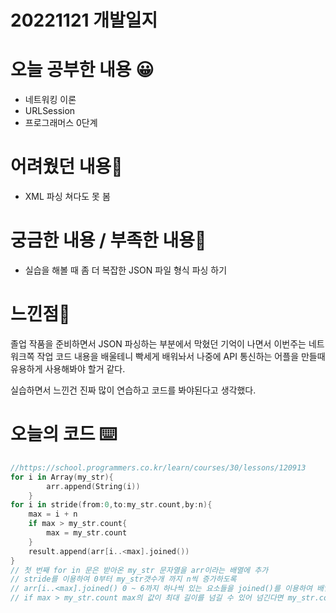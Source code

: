 # 20221121 개발일지

# 오늘 공부한 내용 😀

- 네트워킹 이론
- URLSession
- 프로그래머스 0단계

# 어려웠던 내용🤯

- XML 파싱 쳐다도 못 봄

# 궁금한 내용 / 부족한 내용🤔

- 실습을 해볼 때 좀 더 복잡한 JSON 파일 형식 파싱 하기

# 느낀점🤨

졸업 작품을 준비하면서 JSON 파싱하는 부분에서 막혔던 기억이 나면서 이번주는 네트워크쪽 작업 코드 내용을 배울테니 빡세게 배워놔서 나중에 API 통신하는 어플을 만들때 유용하게 사용해봐야 할거 같다.

실습하면서 느낀건 진짜 많이 연습하고 코드를 봐야된다고 생각했다.

# 오늘의 코드 ⌨️

```swift
//https://school.programmers.co.kr/learn/courses/30/lessons/120913
for i in Array(my_str){
        arr.append(String(i))    
    }
for i in stride(from:0,to:my_str.count,by:n){
    max = i + n
    if max > my_str.count{
        max = my_str.count
    }
    result.append(arr[i..<max].joined())
}
// 첫 번째 for in 문은 받아온 my_str 문자열을 arr이라는 배열에 추가
// stride를 이용하여 0부터 my_str갯수개 까지 n씩 증가하도록
// arr[i..<max].joined() 0 ~ 6까지 하나씩 있는 요소들을 joined()를 이용하여 배열에 추가
// if max > my_str.count max의 값이 최대 길이를 넘길 수 있어 넘긴다면 my_str.count을 최댓값으로 정하기
```